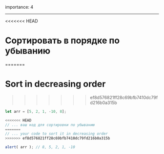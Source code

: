 importance: 4

---

<<<<<<< HEAD
# Сортировать в порядке по убыванию
=======
# Sort in decreasing order
>>>>>>> ef8d576821ff28c69bfb7410dc79fd216b0a315b

```js
let arr = [5, 2, 1, -10, 8];

<<<<<<< HEAD
// ... ваш код для сортировки по убыванию
=======
// ... your code to sort it in decreasing order
>>>>>>> ef8d576821ff28c69bfb7410dc79fd216b0a315b

alert( arr ); // 8, 5, 2, 1, -10
```

